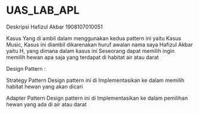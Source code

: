 # UAS_LAB_APL
Deskripsi
Hafizul Akbar 1908107010051

Kasus Yang di ambil dalam menggunakan kedua pattern ini yaitu Kasus Music, Kasus ini diambil dikarenakan huruf awalan nama saya Hafizul Akbar yaitu H, yang dimana dalam kasus ini Seseorang dapat memilih ingin memilih hewan apa saja yang terdapat di habitat air atau darat

Design Pattern :

Strategy Pattern Design pattern ini di Implementasikan ke dalam memilih habitat hewan yang akan dicari

Adapter Pattern Design pattern ini di Implementasikan ke dalam pemilihan hewan yang ada di air atau darat
